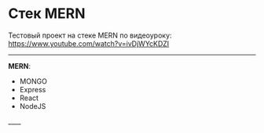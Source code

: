 # Стек MERN
Тестовый проект на стеке MERN по видеоуроку:
https://www.youtube.com/watch?v=ivDjWYcKDZI

____
<b>MERN</b>:
<ul>
  <li>MONGO</li>
  <li>Express</li>
  <li>React</li>
  <li>NodeJS</li>
</ul>
____